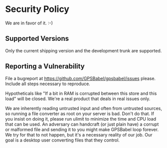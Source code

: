 # Security Policy

We are in favor of it. :-)

## Supported Versions

Only the current shipping version and the development trunk are supported.

## Reporting a Vulnerability

File a bugreport at <https://github.com/GPSBabel/gpsbabel/issues> please.
Include all steps necessary to reproduce.

Hypotheticals like "If a bit in RAM is corrupted between this store and
this load" will be closed. We're a real product that deals in real issues
only.

We are inherently reading untrusted input and often from untrusted
sources, so running a file converter as root on your server is bad. Don't
do that. If you insist on doing it, please run ulimit to minimize the
time and CPU load that can be used. An adversary can handcraft (or just
plain have) a corrupt or malformed file and sending it to you might make
GPSBabel loop forever. We try for that to not happen, but it's a necessary
reality of our job. Our goal is a desktop user converting files that they
control.
